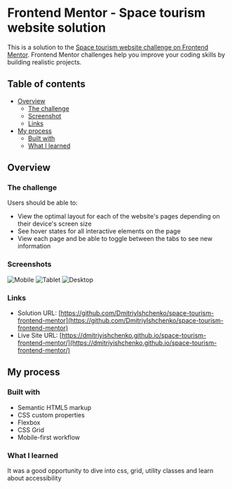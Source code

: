 # Frontend Mentor - Space tourism website solution

This is a solution to the [Space tourism website challenge on Frontend Mentor](https://www.frontendmentor.io/challenges/space-tourism-multipage-website-gRWj1URZ3). Frontend Mentor challenges help you improve your coding skills by building realistic projects. 

## Table of contents

- [Overview](#overview)
  - [The challenge](#the-challenge)
  - [Screenshot](#screenshot)
  - [Links](#links)
- [My process](#my-process)
  - [Built with](#built-with)
  - [What I learned](#what-i-learned)

## Overview

### The challenge

Users should be able to:

- View the optimal layout for each of the website's pages depending on their device's screen size
- See hover states for all interactive elements on the page
- View each page and be able to toggle between the tabs to see new information

### Screenshots

![Mobile](https://i.imgur.com/3pKZy5A.png)
![Tablet](https://i.imgur.com/av0FWoq.png)
![Desktop](https://i.imgur.com/sYvOIww.png)

### Links

- Solution URL: [https://github.com/DmitriyIshchenko/space-tourism-frontend-mentor](https://github.com/DmitriyIshchenko/space-tourism-frontend-mentor)
- Live Site URL: [https://dmitriyishchenko.github.io/space-tourism-frontend-mentor/](https://dmitriyishchenko.github.io/space-tourism-frontend-mentor/)

## My process

### Built with

- Semantic HTML5 markup
- CSS custom properties
- Flexbox
- CSS Grid
- Mobile-first workflow

### What I learned

It was a good opportunity to dive into css, grid, utility classes and learn about accessibility


